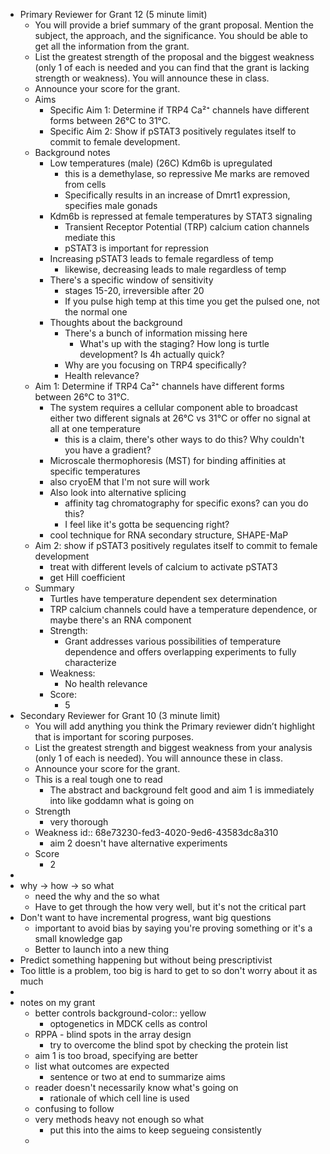 - Primary Reviewer for Grant 12 (5 minute limit)
	- You will provide a brief summary of the grant proposal. Mention the subject, the approach, and the significance. You should be able to get all the information from the grant.
	- List the greatest strength of the proposal and the biggest weakness (only 1 of each is needed and you can find that the grant is lacking strength or weakness). You will announce these in class.
	- Announce your score for the grant.
	- Aims
		- Specific Aim 1: Determine if TRP4 Ca²⁺ channels have different forms between 26°C to 31°C.
		- Specific Aim 2: Show if pSTAT3 positively regulates itself to commit to female development.
	- Background notes
		- Low temperatures (male) (26C) Kdm6b is upregulated
			- this is a demethylase, so repressive Me marks are removed from cells
			- Specifically results in an increase of Dmrt1 expression, specifies male gonads
		- Kdm6b is repressed at female temperatures by STAT3 signaling
			- Transient Receptor Potential (TRP) calcium cation channels mediate this
			- pSTAT3 is important for repression
		- Increasing pSTAT3 leads to female regardless of temp
			- likewise, decreasing leads to male regardless of temp
		- There's a specific window of sensitivity
			- stages 15-20, irreversible after 20
			- If you pulse high temp at this time you get the pulsed one, not the normal one
		- Thoughts about the background
			- There's a bunch of information missing here
				- What's up with the staging? How long is turtle development? Is 4h actually quick?
			- Why are you focusing on TRP4 specifically?
			- Health relevance?
	- Aim 1: Determine if TRP4 Ca²⁺ channels have different forms between 26°C to 31°C.
		- The system requires a cellular component able to broadcast either two different signals at 26°C vs 31°C or offer no signal at all at one temperature
			- this is a claim, there's other ways to do this? Why couldn't you have a gradient?
		- Microscale thermophoresis (MST) for binding affinities at specific temperatures
		- also cryoEM that I'm not sure will work
		- Also look into alternative splicing
			- affinity tag chromatography for specific exons? can you do this?
			- I feel like it's gotta be sequencing right?
		- cool technique for RNA secondary structure, SHAPE-MaP
	- Aim 2: show if pSTAT3 positively regulates itself to commit to female development
		- treat with different levels of calcium to activate pSTAT3
		- get Hill coefficient
	- Summary
		- Turtles have temperature dependent sex determination
		- TRP calcium channels could have a temperature dependence, or maybe there's an RNA component
		- Strength:
			- Grant addresses various possibilities of temperature dependence and offers overlapping experiments to fully characterize
		- Weakness:
			- No health relevance
		- Score:
			- 5
- Secondary Reviewer for Grant 10  (3 minute limit)
	- You will add anything you think the Primary reviewer didn’t highlight that is important for scoring purposes.
	- List the greatest strength and biggest weakness from your analysis (only 1 of each is needed). You will announce these in class.
	- Announce your score for the grant.
	- This is a real tough one to read
		- The abstract and background felt good and aim 1 is immediately into like goddamn what is going on
	- Strength
		- very thorough
	- Weakness
	  id:: 68e73230-fed3-4020-9ed6-43583dc8a310
		- aim 2 doesn't have alternative experiments
	- Score
		- 2
-
- why -> how -> so what
	- need the why and the so what
	- Have to get through the how very well, but it's not the critical part
- Don't want to have incremental progress, want big questions
	- important to avoid bias by saying you're proving something or it's a small knowledge gap
	- Better to launch into a new thing
- Predict something happening but without being prescriptivist
- Too little is a problem, too big is hard to get to so don't worry about it as much
-
- notes on my grant
	- better controls
	  background-color:: yellow
		- optogenetics in MDCK cells as control
	- RPPA - blind spots in the array design
		- try to overcome the blind spot by checking the protein list
	- aim 1 is too broad, specifying are better
	- list what outcomes are expected
		- sentence or two at end to summarize aims
	- reader doesn't necessarily know what's going on
		- rationale of which cell line is used
	- confusing to follow
	- very methods heavy not enough so what
		- put this into the aims to keep segueing consistently
	-